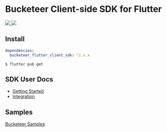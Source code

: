 # Bucketeer Client-side SDK for Flutter

<p align="left">
  <a href="https://app.bitrise.io/app/b8b8516d5a295ff8">
    <img src="https://app.bitrise.io/app/b8b8516d5a295ff8/status.svg?token=pE9S8CDlmfFRPD9EbBBsKw&branch=main"/>
  </a>
  <a href="https://pub.dartlang.org/packages/bucketeer_flutter_client_sdk">
    <img src="https://img.shields.io/pub/v/bucketeer_flutter_client_sdk.svg">
  </a>
</p>

## Install

```yaml
dependencies:
  bucketeer_flutter_client_sdk: ^2.x.x
```

```shell
$ flutter pub get
```

## SDK User Docs

- [Getting Started](https://docs.bucketeer.io/getting-started)
- [Integration](https://docs.bucketeer.io/sdk/client-side/flutter)

## Samples

[Bucketeer Samples](https://github.com/ca-dp/bucketeer-samples)
